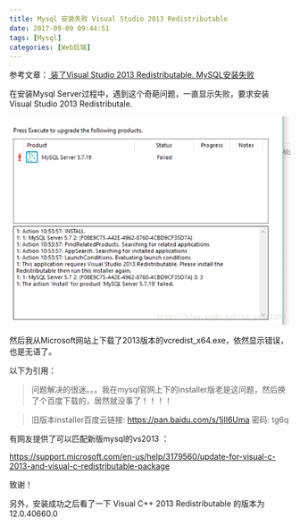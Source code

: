 ```yaml
---
title: Mysql 安装失败 Visual Studio 2013 Redistributable
date: 2017-09-09 09:44:51
tags: [Mysql]
categories: [Web后端]
---
```


参考文章：[ 装了Visual Studio 2013 Redistributable. MySQL安装失败](http://blog.csdn.net/xx_star1204/article/details/76762175)

在安装Mysql Server过程中，遇到这个奇葩问题，一直显示失败，要求安装Visual Studio 2013 Redistributale.

![mysql errror](/sourcepictures/2017/09/09/mysql_error.png)

然后我从Microsoft网站上下载了2013版本的vcredist_x64.exe，依然显示错误，也是无语了。

以下为引用：

> 问题解决的很迷。。。我在mysql官网上下的installer版老是这问题，然后换了个百度下载的，居然就没事了！！！！

> 旧版本installer百度云链接: https://pan.baidu.com/s/1jIl6Uma 密码: tg6q

有网友提供了可以匹配新版mysql的vs2013 ：

https://support.microsoft.com/en-us/help/3179560/update-for-visual-c-2013-and-visual-c-redistributable-package

致谢！

另外，安装成功之后看了一下 Visual C++ 2013 Redistributable 的版本为 12.0.40660.0